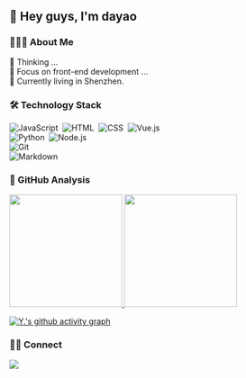 ## 👋 Hey guys, I'm dayao 

### 👨🏻‍💻 About Me

💬 Thinking ...\
🤔 Focus on front-end development ...\
🌱 Currently living in Shenzhen.

### 🛠 Technology Stack 

![JavaScript](https://img.shields.io/badge/-JavaScript-000?style=flat&logo=javascript)&nbsp;
![HTML](https://img.shields.io/badge/-HTML-000?style=flat&logo=HTML5)&nbsp;
![CSS](https://img.shields.io/badge/-CSS-000?style=flat&logo=CSS3&logoColor=1572B6)&nbsp;
![Vue.js](https://img.shields.io/badge/-Vue-000?style=flat&logo=adobe-photoshop)\
![Python](https://img.shields.io/badge/-Python-000?style=flat&logo=python)&nbsp;
![Node.js](https://img.shields.io/badge/-Node.js-000?style=flat&logo=node.js)&nbsp;\
![Git](https://img.shields.io/badge/-Git-000?style=flat&logo=git)\
![Markdown](https://img.shields.io/badge/-Markdown-000?style=flat&logo=markdown)&nbsp;

### 🔭 GitHub Analysis
<!-- 
参考：https://github.com/anuraghazra/github-readme-stats 
-->
<p align="left">
  <a href="https://github.com/anlyyao">
    <img height="200em" src="https://github-readme-stats-eight-theta.vercel.app/api?username=anlyyao&show_icons=true&theme=vue-dark&include_all_commits=true&count_private=true" />
    <img height="200em" src="https://github-readme-stats-eight-theta.vercel.app/api/top-langs/?username=anlyyao&layout=compact&exclude_lang=java+r&theme=vue-dark" />
  </a>
</p>

[![Y.'s github activity graph](https://activity-graph.herokuapp.com/graph?username=anlyyao&theme=xcode)](https://github.com/anlyyao)

### 🤝🏻 Connect
<a href="https://mail.163.com/">
  <img src="https://img.shields.io/badge/%E9%82%AE%E7%AE%B1-anly_yaw%40163.com-green"/>
</a>




